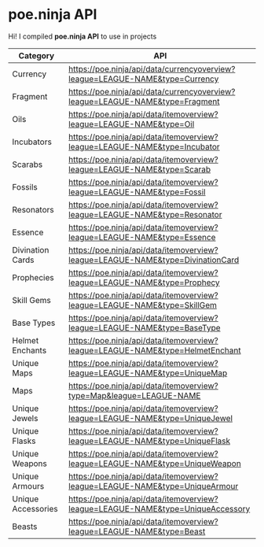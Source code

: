 # poe.ninja API

Hi! I compiled **poe.ninja API** to use in projects

| Category | API |
| --------- | ------ |
| Currency | https://poe.ninja/api/data/currencyoverview?league=LEAGUE-NAME&type=Currency |
| Fragment | https://poe.ninja/api/data/currencyoverview?league=LEAGUE-NAME&type=Fragment |
| Oils | https://poe.ninja/api/data/itemoverview?league=LEAGUE-NAME&type=Oil |
| Incubators | https://poe.ninja/api/data/itemoverview?league=LEAGUE-NAME&type=Incubator |
| Scarabs | https://poe.ninja/api/data/itemoverview?league=LEAGUE-NAME&type=Scarab |
| Fossils | https://poe.ninja/api/data/itemoverview?league=LEAGUE-NAME&type=Fossil |
| Resonators | https://poe.ninja/api/data/itemoverview?league=LEAGUE-NAME&type=Resonator |
| Essence | https://poe.ninja/api/data/itemoverview?league=LEAGUE-NAME&type=Essence |
| Divination Cards | https://poe.ninja/api/data/itemoverview?league=LEAGUE-NAME&type=DivinationCard |
| Prophecies | https://poe.ninja/api/data/itemoverview?league=LEAGUE-NAME&type=Prophecy |
| Skill Gems | https://poe.ninja/api/data/itemoverview?league=LEAGUE-NAME&type=SkillGem |
| Base Types | https://poe.ninja/api/data/itemoverview?league=LEAGUE-NAME&type=BaseType |
| Helmet Enchants | https://poe.ninja/api/data/itemoverview?league=LEAGUE-NAME&type=HelmetEnchant |
| Unique Maps | https://poe.ninja/api/data/itemoverview?league=LEAGUE-NAME&type=UniqueMap |
| Maps | https://poe.ninja/api/data/itemoverview?type=Map&league=LEAGUE-NAME |
| Unique Jewels | https://poe.ninja/api/data/itemoverview?league=LEAGUE-NAME&type=UniqueJewel |
| Unique Flasks | https://poe.ninja/api/data/itemoverview?league=LEAGUE-NAME&type=UniqueFlask |
| Unique Weapons | https://poe.ninja/api/data/itemoverview?league=LEAGUE-NAME&type=UniqueWeapon |
| Unique Armours | https://poe.ninja/api/data/itemoverview?league=LEAGUE-NAME&type=UniqueArmour |
| Unique Accessories | https://poe.ninja/api/data/itemoverview?league=LEAGUE-NAME&type=UniqueAccessory |
| Beasts | https://poe.ninja/api/data/itemoverview?league=LEAGUE-NAME&type=Beast |

